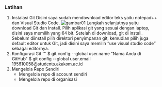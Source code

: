 ### Latihan
1. Instalasi Git
   Disini saya sudah mendownload editor teks yaitu notepad++ dan Visual Studio Code.
   ![gambar01](tekn-cloud-computing/minggu-01/gambar01.png)
   Langkah selanjutnya yaitu download Git dan Install. Pilih aplikasi git yang sesuai dengan laptop, disini saya memilih yang 64 bit. Setelah di download, git di install. Sebelum diinstall pilih direktori penyimpanan git, kemudian pilih juga default editor untuk Git, jadi disini saya memilih “use visual studio code” sebagai editornya.
2. Konfigurasi Git
   '''
   $ git config --global user.name "Nama Anda di GitHub"
   $ git config --global user.email 195610058@students.akakom.ac.id
3. Mengelola Repo Sendiri
   - Mengelola repo di account sendiri
   - Mengelola repo di organisasi

